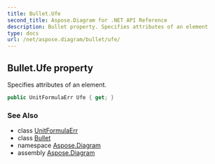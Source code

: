 ```yaml
---
title: Bullet.Ufe
second_title: Aspose.Diagram for .NET API Reference
description: Bullet property. Specifies attributes of an element
type: docs
url: /net/aspose.diagram/bullet/ufe/
---
```

## Bullet.Ufe property

Specifies attributes of an element.

```csharp
public UnitFormulaErr Ufe { get; }
```

### See Also

* class [UnitFormulaErr](../../unitformulaerr/)
* class [Bullet](../)
* namespace [Aspose.Diagram](../../bullet/)
* assembly [Aspose.Diagram](../../../)


